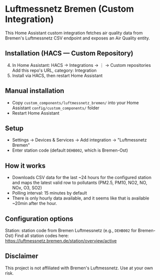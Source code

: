 # Luftmessnetz Bremen (Custom Integration)

This Home Assistant custom integration fetches air quality data from Bremen's Luftmessnetz CSV endpoint and exposes an Air Quality entity.

## Installation (HACS — Custom Repository)

4. In Home Assistant: HACS → Integrations → ⋮ → Custom repositories
   Add this repo's URL, category: Integration
5. Install via HACS, then restart Home Assistant

## Manual installation

- Copy `custom_components/luftmessnetz_bremen/` into your Home Assistant `config/custom_components/` folder
- Restart Home Assistant

## Setup

- Settings → Devices & Services → Add integration → "Luftmessnetz Bremen"
- Enter station code (default `DEHB002`, which is Bremen-Ost)

## How it works

- Downloads CSV data for the last ~24 hours for the configured station and maps the latest valid row to pollutants (PM2.5, PM10, NO2, NO, NOx, O3, SO2)
- Polling interval: 15 minutes by default
- There is only hourly data available, and it seems like that is available ~20min after the hour.

## Configuration options

Station: station code from Bremen Luftmessnetz (e.g., `DEHB002` for Bremen-Ost)
Find all station codes here: https://luftmessnetz.bremen.de/station/overview/active

## Disclaimer

This project is not affiliated with Bremen's Luftmessnetz. Use at your own risk.
